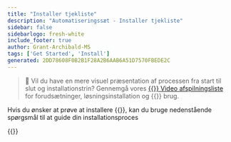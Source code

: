 ```yaml
---
title: "Installer tjekliste"
description: "Automatiseringssæt - Installer tjekliste"
sidebar: false
sidebarlogo: fresh-white
include_footer: true
author: Grant-Archibald-MS
tags: ['Get Started', 'Install']
generated: 2DD78608F0B2B1F28A2B6AAB6A51D7570FBEDE2C
---
```


> 🎥 Vil du have en mere visuel præsentation af processen fra start til slut og installationstrin? Gennemgå vores <a href='https://www.youtube.com/playlist?list=PLi9EhCY4z99VlRg4j7D1Or6XfXbUcEWZy' target='_blank'>{{<product-name>}} Video afspilningsliste</a> for forudsætninger, løsningsinstallation og {{<product-name>}} brug.

Hvis du ønsker at prøve at installere {{<product-name>}}, kan du bruge nedenstående spørgsmål til at guide din installationsproces

{{<questions name="/content/da/get-started/install-checklist.json" completed="Tak, fordi du fuldførte installationstjeklisten" showNavigationButtons="false" locale="da">}}
